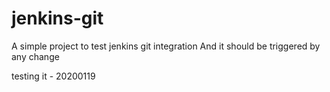 # jenkins-git

A simple project to test jenkins git integration
And it should be triggered by any change

testing it - 20200119
